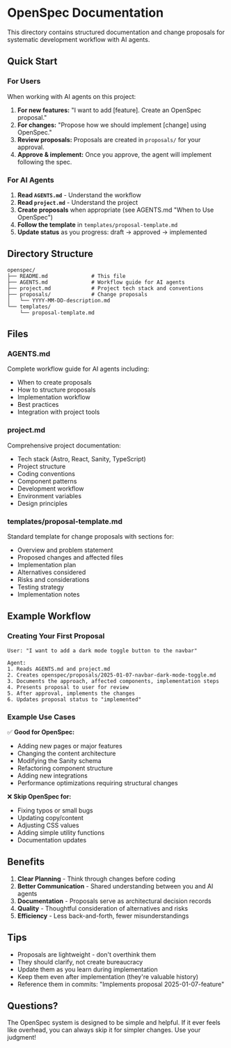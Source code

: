 # OpenSpec Documentation

This directory contains structured documentation and change proposals for systematic development workflow with AI agents.

## Quick Start

### For Users

When working with AI agents on this project:

1. **For new features:** "I want to add [feature]. Create an OpenSpec proposal."
2. **For changes:** "Propose how we should implement [change] using OpenSpec."
3. **Review proposals:** Proposals are created in `proposals/` for your approval.
4. **Approve & implement:** Once you approve, the agent will implement following the spec.

### For AI Agents

1. **Read `AGENTS.md`** - Understand the workflow
2. **Read `project.md`** - Understand the project
3. **Create proposals** when appropriate (see AGENTS.md "When to Use OpenSpec")
4. **Follow the template** in `templates/proposal-template.md`
5. **Update status** as you progress: draft → approved → implemented

## Directory Structure

```
openspec/
├── README.md              # This file
├── AGENTS.md              # Workflow guide for AI agents
├── project.md             # Project tech stack and conventions
├── proposals/             # Change proposals
│   └── YYYY-MM-DD-description.md
└── templates/
    └── proposal-template.md
```

## Files

### AGENTS.md
Complete workflow guide for AI agents including:
- When to create proposals
- How to structure proposals
- Implementation workflow
- Best practices
- Integration with project tools

### project.md
Comprehensive project documentation:
- Tech stack (Astro, React, Sanity, TypeScript)
- Project structure
- Coding conventions
- Component patterns
- Development workflow
- Environment variables
- Design principles

### templates/proposal-template.md
Standard template for change proposals with sections for:
- Overview and problem statement
- Proposed changes and affected files
- Implementation plan
- Alternatives considered
- Risks and considerations
- Testing strategy
- Implementation notes

## Example Workflow

### Creating Your First Proposal

```
User: "I want to add a dark mode toggle button to the navbar"

Agent: 
1. Reads AGENTS.md and project.md
2. Creates openspec/proposals/2025-01-07-navbar-dark-mode-toggle.md
3. Documents the approach, affected components, implementation steps
4. Presents proposal to user for review
5. After approval, implements the changes
6. Updates proposal status to "implemented"
```

### Example Use Cases

✅ **Good for OpenSpec:**
- Adding new pages or major features
- Changing the content architecture
- Modifying the Sanity schema
- Refactoring component structure
- Adding new integrations
- Performance optimizations requiring structural changes

❌ **Skip OpenSpec for:**
- Fixing typos or small bugs
- Updating copy/content
- Adjusting CSS values
- Adding simple utility functions
- Documentation updates

## Benefits

1. **Clear Planning** - Think through changes before coding
2. **Better Communication** - Shared understanding between you and AI agents
3. **Documentation** - Proposals serve as architectural decision records
4. **Quality** - Thoughtful consideration of alternatives and risks
5. **Efficiency** - Less back-and-forth, fewer misunderstandings

## Tips

- Proposals are lightweight - don't overthink them
- They should clarify, not create bureaucracy
- Update them as you learn during implementation
- Keep them even after implementation (they're valuable history)
- Reference them in commits: "Implements proposal 2025-01-07-feature"

## Questions?

The OpenSpec system is designed to be simple and helpful. If it ever feels like overhead, you can always skip it for simpler changes. Use your judgment!
